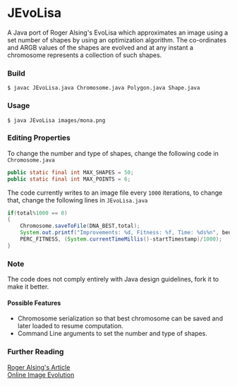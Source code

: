 # JEvoLisa
A Java port of Roger Alsing's EvoLisa which approximates an image using a set number of shapes by using an optimization algorithm. The co-ordinates and ARGB values of the shapes are evolved and at any instant a chromosome represents a collection of such shapes.
### Build
`$ javac JEvoLisa.java Chromosome.java Polygon.java Shape.java`
### Usage
`$ java JEvoLisa images/mona.png`
### Editing Properties
To change the number and type of shapes, change the following code in `Chromosome.java`  
```java
public static final int MAX_SHAPES = 50;
public static final int MAX_POINTS = 6;
```
The code currently writes to an image file every `1000` iterations, to change that, change the following lines in `JEvoLisa.java`  
```java
if(total%1000 == 0)
{
	Chromosome.saveToFile(DNA_BEST,total);
	System.out.printf("Improvements: %d, Fitness: %f, Time: %ds%n", beneficial,
	PERC_FITNESS, (System.currentTimeMillis()-startTimestamp)/1000);
}
```
### Note
The code does not comply entirely with Java design guidelines, fork it to make it better.
#### Possible Features
* Chromosome serialization so that best chromosome can be saved and later loaded to resume computation.
* Command Line arguments to set the number and type of shapes.  

### Further Reading
[Roger Alsing's Article](http://rogeralsing.com/2008/12/07/genetic-programming-evolution-of-mona-lisa/)  
[Online Image Evolution](http://alteredqualia.com/visualization/evolve/)
